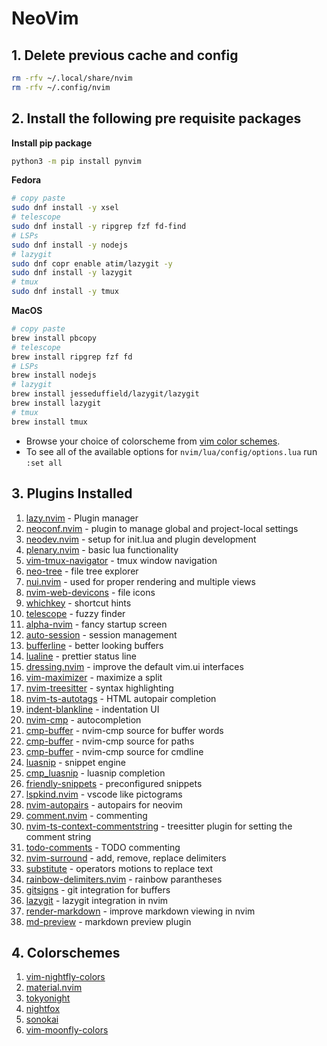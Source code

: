 # NeoVim

## 1. Delete previous cache and config
```bash
rm -rfv ~/.local/share/nvim
rm -rfv ~/.config/nvim
```

## 2. Install the following pre requisite packages

**Install pip package**
```bash
python3 -m pip install pynvim
```

**Fedora**
```bash
# copy paste
sudo dnf install -y xsel
# telescope
sudo dnf install -y ripgrep fzf fd-find
# LSPs
sudo dnf install -y nodejs
# lazygit
sudo dnf copr enable atim/lazygit -y
sudo dnf install -y lazygit
# tmux
sudo dnf install -y tmux
```

**MacOS**
```bash
# copy paste
brew install pbcopy
# telescope
brew install ripgrep fzf fd
# LSPs
brew install nodejs
# lazygit
brew install jesseduffield/lazygit/lazygit
brew install lazygit
# tmux
brew install tmux
```

-	Browse your choice of colorscheme from [vim color schemes](https://vimcolorschemes.com).
-   To see all of the available options for `nvim/lua/config/options.lua` run `:set all`

## 3. Plugins Installed
1.  [lazy.nvim](https://github.com/folke/lazy.nvim) - Plugin manager
2.  [neoconf.nvim](https://github.com/folke/neoconf.nvim) - plugin to manage global and project-local settings
3.  [neodev.nvim](https://github.com/folke/neodev.nvim) - setup for init.lua and plugin development
4.  [plenary.nvim](https://github.com/nvim-lua/plenary.nvim) - basic lua functionality
5.  [vim-tmux-navigator](https;//github.com/christoomey/vim-tmux-navigator) - tmux window navigation
6.  [neo-tree](https://github.com/nvim-neo-tree/neo-tree.nvim) - file tree explorer
7.  [nui.nvim](https://github.com/MunifTanjim/nui.nvim) - used for proper rendering and multiple views
8.  [nvim-web-devicons](https://github.com/nvim-tree/nvim-web-devicons) - file icons
9.  [whichkey](https://github.com/folke/which-key.nvim) - shortcut hints
10. [telescope](https://github.com/nvim-telescope/telescope.nvim) - fuzzy finder
11. [alpha-nvim](https://github.com/goolord/alpha-nvim) - fancy startup screen
12. [auto-session](https://github.com/rmagatti/auto-session) - session management
13. [bufferline](https://github.com/akinsho/bufferline.nvim) - better looking buffers
14. [lualine](https://github.com/nvim-lualine/lualine.nvim) - prettier status line
15. [dressing.nvim](https://github.com/stevearc/dressing.nvim) - improve the default vim.ui interfaces
16. [vim-maximizer](https://github.com/szw/vim-maximizer) - maximize a split
17. [nvim-treesitter](https://github.com/nvim-treesitter/nvim-treesitter) - syntax highlighting
18. [nvim-ts-autotags](https://github.com/windwp/nvim-ts-autotag) - HTML autopair completion
19. [indent-blankline](https://github.com/lukas-reineke/indent-blankline.nvim) - indentation UI
20. [nvim-cmp](https://github.com/hrsh7th/nvim-cmp) - autocompletion
21. [cmp-buffer](https://github.com/hrsh7th/cmp-buffer) - nvim-cmp source for buffer words
22. [cmp-buffer](https://github.com/hrsh7th/cmp-paths) - nvim-cmp source for paths
23. [cmp-buffer](https://github.com/hrsh7th/cmp-cmdline) - nvim-cmp source for cmdline
24. [luasnip](https://github.com/L3MON4D3/LuaSnip) - snippet engine
25. [cmp_luasnip](https://github.com/saadparwaiz1/cmp_luasnip) - luasnip completion
26. [friendly-snippets](https://github.com/rafamadriz/friendly-snippets) - preconfigured snippets
27. [lspkind.nvim](https://github.com/onsails/lspkind.nvim) - vscode like pictograms
28. [nvim-autopairs](https://github.com/windwp/nvim-autopairs) - autopairs for neovim
29. [comment.nvim](https://github.com/numToStr/Comment.nvim) - commenting
30. [nvim-ts-context-commentstring](https://github.com/JoosepAlviste/nvim-ts-context-commentstring) - treesitter plugin for setting the comment string
31. [todo-comments](https://github.com/folke/todo-comments.nvim) - TODO commenting
32. [nvim-surround](https://github.com/kylechui/nvim-surround) - add, remove, replace delimiters
33. [substitute](https://github.com/gbprod/substitute.nvim) - operators motions to replace text
34. [rainbow-delimiters.nvim](https://github.com/HiPhish/rainbow-delimiters.nvim) - rainbow parantheses
35. [gitsigns](https://github.com/lewis6991/gitsigns.nvim) - git integration for buffers
36. [lazygit](https://github.com/jesseduffield/lazygit) - lazygit integration in nvim
37. [render-markdown](https://github.com/MeanderingProgrammer/render-markdown.nvim) - improve markdown viewing in nvim
38. [md-preview](https://github.com/iamcco/markdown-preview.nvim) - markdown preview plugin 

## 4. Colorschemes
1.  [vim-nightfly-colors](https://github.com/bluz71/vim-nightfly-colors)
2.  [material.nvim](https://github.com/marko-cerovac/material.nvim)
3.  [tokyonight](https://github.com/folke/tokyonight.nvim)
4.  [nightfox](https://github.com/EdenEast/nightfox.nvim)
5.  [sonokai](https://github.com/sainnhe/sonokai)
6.  [vim-moonfly-colors](https://github.com/bluz71/vim-moonfly-colors)

